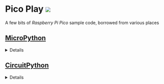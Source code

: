 # Pico Play ![](images/GraphML.icon.png)
A few bits of _Raspberry Pi Pico_ sample code, borrowed from various places

## [MicroPython](https://micropython.org/)
<details>

* **Note:**
  * _MicroPython_ does not support USB HID
  * use _CircuitPython_ if you need to emulate a USB device

* [blink-irq.py](micro-python/blink-irq.py)
  * blink LED in PIO
  * PIO raises interrupt
  * interrupt is handled in a lambda
* [blink-pio.py](micro-python/blink-pio.py)
  * blink LED in PIO
* [blink-timer.py](micro-python/blink-timer.py)
  * blink (aka `toggle`) LED on a timer
* [blink-toggle.py](micro-python/blink-toggle.py)
  * toggle LED in a loop
* [hello.py](micro-python/hello.py)
  * canonical _Hello, world!_
* [pin-irq.py](micro-python/pin-irq.py)
  * TODO  test
* [pio-irq.py](micro-python/pio-irq.py)
  * PIO raises interrupt
  * interrupt is handled in a lambda
  * print interrupt flags
* [pio-pwm.py](micro-python/pio-pwm.py)
  * use PIO to implement PWM
  * fade LED using PWM
* [pwm.py](micro-python/pwm.py)
  * implement PWM in software
  * fade LED using PWM
* [temp.py](micro-python/temp.py)
  * print CPU temp in degrees C
  * reads analog pin
* [term-usb.py](micro-python/term-usb.py)
  * read characters from (USB) serial terminal
* [term-usb-temp.py](micro-python/term-usb-temp.py)
  * read characters from (USB) serial terminal
  * sends data (inc temp) to (USB) serial terminal
* [term-usb-temp-client.py](micro-python/term-usb-temp-client.py)
  * _Linux_ shell script to monitor (USB) serial terminal
  * companion program to Pico code above

</details>

## [CircuitPython](https://circuitpython.org/)
<details>

* **Note:**
  * _CircuitPython_ does not support interrupts by design
  * polling will probably be fast enough
  * will probably have to debounce inputs

* [blink-toggle.py](circuit-python/blink-toggle.py)
  * toggle LED in a loop
* [hello.py](circuit-python/hello.py)
  * canonical _Hello, world!_
* [hid-keyboard.py](circuit-python/hid-keyboard.py)
  * emulates USB keyboard
  * inserts character into active window - BEWARE!
  * should really be interrupt driven
* [hid-mouse.py](circuit-python/hid-mouse.py)
  * emulates USB mouse
  * moves mouse cursor
  * should really be interrupt driven
* [hid-usb.py](circuit-python/hid-usb.py)
  * lists available USB device emulations
* [list-pins.py](circuit-python/list-pins.py)
  * list pin designations on connected board
* [os.py](circuit-python/os.py)
  * output name of operating system
* [sys.py](circuit-python/sys.py)
  * output various system information
* [temp.py](circuit-python/temp.py)
  * print CPU temp in degrees C+F
  * reads CPU 'voltage'

</details>
